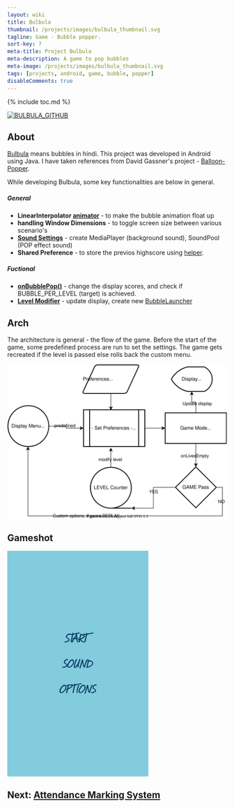 ```yaml
---
layout: wiki
title: Bulbula
thumbnail: /projects/images/bulbula_thumbnail.svg
tagline: Game - Bubble popper.
sort-key: 7
meta-title: Project Bulbula
meta-description: A game to pop bubbles
meta-image: /projects/images/bulbula_thumbnail.svg
tags: [projects, android, game, bubble, popper]
disableComments: true
---
```


{% include toc.md %}

[![BULBULA_GITHUB](https://img.shields.io/badge/<&nbsp;>&nbsp;Code-Github-black)](https://github.com/suhaas-livcd/Bulbula/)

## About
[Bulbula](https://github.com/suhaas-livcd/Bulbula) means bubbles in hindi. This project was developed in Android using Java. I have taken references from David Gassner's project - [Balloon-Popper](https://github.com/davidgassner/Balloon-Popper).

While developing Bulbula, some key functionalities are below in general.

##### General
- **LinearInterpolator [animator](https://github.com/suhaas-livcd/Bulbula/blob/c952808e7712cca59b0f0314cdd58129df69462b/app/src/main/java/com/example/idlikadai/bulbula/Bubble.java#L52)** - to make the bubble animation float up
- **handling Window Dimensions** - to toggle screen size between various scenario's
- **[Sound Settings](https://github.com/suhaas-livcd/Bulbula/blob/c952808e7712cca59b0f0314cdd58129df69462b/app/src/main/java/com/example/idlikadai/bulbula/utils/SoundHelper.java)** - create MediaPlayer (background sound), SoundPool (POP effect sound)
- **Shared Preference** - to store the previos highscore using [helper](https://github.com/suhaas-livcd/Bulbula/blob/c952808e7712cca59b0f0314cdd58129df69462b/app/src/main/java/com/example/idlikadai/bulbula/utils/HighScoreHelper.java).

##### Fuctional
- **[onBubblePop()](https://github.com/suhaas-livcd/Bulbula/blob/c952808e7712cca59b0f0314cdd58129df69462b/app/src/main/java/com/example/idlikadai/bulbula/StartActivity.java#L215)** - change the display scores, and check if BUBBLE_PER_LEVEL (target) is achieved.
- **[Level Modifier](https://github.com/suhaas-livcd/Bulbula/blob/c952808e7712cca59b0f0314cdd58129df69462b/app/src/main/java/com/example/idlikadai/bulbula/StartActivity.java#L161)** - update display, create new [BubbleLauncher](https://github.com/suhaas-livcd/Bulbula/blob/c952808e7712cca59b0f0314cdd58129df69462b/app/src/main/java/com/example/idlikadai/bulbula/StartActivity.java#L339)

## Arch
The architecture is general - the flow of the game. Before the start of the game, some predefined process are run to set the settings. The game gets recreated if the level is passed else rolls back the custom menu.

<img src="/projects/images/bulbula_arch.svg" align="center" title="MainScreen">

## Gameshot
<img src="/projects/images/bulbula_game.gif" align="center" title="MainScreen" width="324" height="518">

## Next: [Attendance Marking System](/projects/attendance-marking-system)